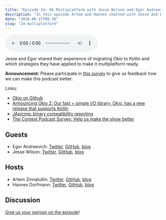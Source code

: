 ```yaml
---
title: "Episode 24: Ok Multiplatform with Jesse Wilson and Egor Andreevich"
description: "In this episode Artem and Hannes chatted with Jesse and Egor from Square about multiplatform development with Kotlin."
date: "2018-09-27T09:30"
slug: "24-multiplatform"
---
```

<audio controls preload="metadata">
  <source src="https://artemzin.com/static/thecontext/episodes/The.Context.episode.24.mp3" type="audio/mpeg">
</audio>

Jesse and Egor shared their experience of migrating Okio to Kotlin and which strategies they have applied to make it multiplatform ready.

**Announcement:** Please participate in [this survey](https://docs.google.com/forms/d/1YMv1bn4jXBw9ozoW1q7mCoHTnmCDEh0OYhlRbLAgS1o/viewform) to give us feedback how we can make this podcast better.

Links:

- [Okio on Github](https://github.com/square/okio)
- [Announcing Okio 2: Our fast + simple I/O library, Okio, has a new release that supports Kotlin](https://medium.com/square-corner-blog/okio-2-6f6c35149525)
- [JApicmp: binary compatibility reporting](https://github.com/melix/japicmp-gradle-plugin)
- [The Context Podcast Survey: Help us make the show better](https://docs.google.com/forms/d/1YMv1bn4jXBw9ozoW1q7mCoHTnmCDEh0OYhlRbLAgS1o/viewform)


## Guests

* Egor Andreevich: [Twitter](https://twitter.com/EgorAnd), [GitHub](https://github.com/Egorand), [blog](https://blog.egorand.me)
* Jesse Wilson: [Twitter](https://twitter.com/jessewilson), [GitHub](https://github.com/swankjesse), [blog](https://publicobject.com)

## Hosts

* Artem Zinnatullin: [Twitter](https://twitter.com/artem_zin), [GitHub](https://github.com/artem-zinnatullin), [blog](https://artemzin.com)
* Hannes Dorfmann: [Twitter](https://twitter.com/sockeqwe), [GitHub](https://github.com/sockeqwe), [blog](http://hannesdorfmann.com)

## Discussion

[Give us your opinion on the episode](https://github.com/artem-zinnatullin/TheContext-Podcast/issues/105)!
